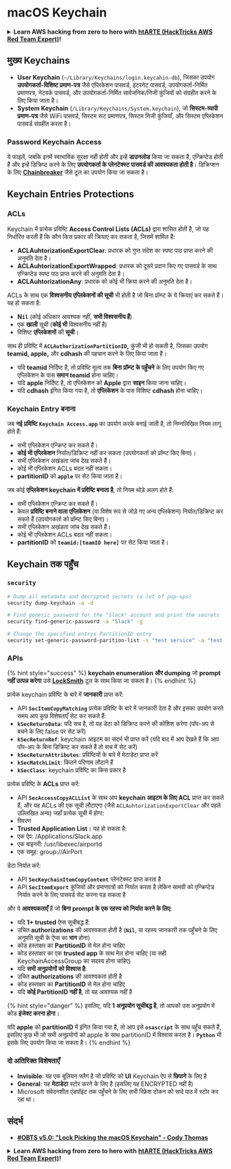 # macOS Keychain

<details>

<summary><strong>Learn AWS hacking from zero to hero with</strong> <a href="https://training.hacktricks.xyz/courses/arte"><strong>htARTE (HackTricks AWS Red Team Expert)</strong></a><strong>!</strong></summary>

HackTricks का समर्थन करने के अन्य तरीके:

* यदि आप चाहते हैं कि आपकी **कंपनी का विज्ञापन HackTricks में दिखाई दे** या **HackTricks को PDF में डाउनलोड करें**, तो [**सब्सक्रिप्शन प्लान्स**](https://github.com/sponsors/carlospolop) देखें!
* [**आधिकारिक PEASS & HackTricks स्वैग**](https://peass.creator-spring.com) प्राप्त करें
* [**The PEASS Family**](https://opensea.io/collection/the-peass-family) की खोज करें, हमारा विशेष [**NFTs**](https://opensea.io/collection/the-peass-family) संग्रह
* 💬 [**Discord group**](https://discord.gg/hRep4RUj7f) में **शामिल हों** या [**telegram group**](https://t.me/peass) में या **Twitter** 🐦 पर मुझे **follow** करें [**@carlospolopm**](https://twitter.com/carlospolopm)**.**
* **HackTricks** के [**github repos**](https://github.com/carlospolop/hacktricks) और [**HackTricks Cloud**](https://github.com/carlospolop/hacktricks-cloud) में PRs सबमिट करके अपनी हैकिंग ट्रिक्स साझा करें।

</details>

## मुख्य Keychains

* **User Keychain** (`~/Library/Keychains/login.keycahin-db`), जिसका उपयोग **उपयोगकर्ता-विशिष्ट प्रमाण-पत्र** जैसे एप्लिकेशन पासवर्ड, इंटरनेट पासवर्ड, उपयोगकर्ता-निर्मित प्रमाणपत्र, नेटवर्क पासवर्ड, और उपयोगकर्ता-निर्मित सार्वजनिक/निजी कुंजियों को संग्रहीत करने के लिए किया जाता है।
* **System Keychain** (`/Library/Keychains/System.keychain`), जो **सिस्टम-व्यापी प्रमाण-पत्र** जैसे WiFi पासवर्ड, सिस्टम रूट प्रमाणपत्र, सिस्टम निजी कुंजियाँ, और सिस्टम एप्लिकेशन पासवर्ड संग्रहीत करता है।

### Password Keychain Access

ये फाइलें, जबकि इनमें स्वाभाविक सुरक्षा नहीं होती और इन्हें **डाउनलोड** किया जा सकता है, एन्क्रिप्टेड होती हैं और इन्हें डिक्रिप्ट करने के लिए **उपयोगकर्ता के प्लेनटेक्स्ट पासवर्ड की आवश्यकता होती है**। डिक्रिप्शन के लिए [**Chainbreaker**](https://github.com/n0fate/chainbreaker) जैसे टूल का उपयोग किया जा सकता है।

## Keychain Entries Protections

### ACLs

Keychain में प्रत्येक प्रविष्टि **Access Control Lists (ACLs)** द्वारा शासित होती है, जो यह निर्धारित करती हैं कि कौन किस प्रकार की क्रियाएं कर सकता है, जिसमें शामिल हैं:

* **ACLAuhtorizationExportClear**: प्रधारक को गुप्त संदेश का स्पष्ट पाठ प्राप्त करने की अनुमति देता है।
* **ACLAuhtorizationExportWrapped**: प्रधारक को दूसरे प्रदान किए गए पासवर्ड के साथ एन्क्रिप्टेड स्पष्ट पाठ प्राप्त करने की अनुमति देता है।
* **ACLAuhtorizationAny**: प्रधारक को कोई भी क्रिया करने की अनुमति देता है।

ACLs के साथ एक **विश्वसनीय एप्लिकेशनों की सूची** भी होती है जो बिना प्रॉम्प्ट के ये क्रियाएं कर सकते हैं। यह हो सकता है:

* &#x20;**N`il`** (कोई अधिकार आवश्यक नहीं, **सभी विश्वसनीय हैं**)
* एक **खाली** सूची (**कोई भी** विश्वसनीय नहीं है)
* विशिष्ट **एप्लिकेशनों** की **सूची**।

साथ ही प्रविष्टि में **`ACLAuthorizationPartitionID`,** कुंजी भी हो सकती है, जिसका उपयोग **teamid, apple,** और **cdhash** की पहचान करने के लिए किया जाता है।

* यदि **teamid** निर्दिष्ट है, तो प्रविष्टि मूल्य तक **बिना प्रॉम्प्ट के पहुँचने** के लिए उपयोग किए गए एप्लिकेशन के पास **समान teamid** होना चाहिए।
* यदि **apple** निर्दिष्ट है, तो एप्लिकेशन को **Apple** द्वारा **साइन** किया जाना चाहिए।
* यदि **cdhash** इंगित किया गया है, तो **एप्लिकेशन** के पास विशिष्ट **cdhash** होना चाहिए।

### Keychain Entry बनाना

जब **नई** **प्रविष्टि** **`Keychain Access.app`** का उपयोग करके बनाई जाती है, तो निम्नलिखित नियम लागू होते हैं:

* सभी एप्लिकेशन एन्क्रिप्ट कर सकते हैं।
* **कोई भी एप्लिकेशन** निर्यात/डिक्रिप्ट नहीं कर सकता (उपयोगकर्ता को प्रॉम्प्ट किए बिना)।
* सभी एप्लिकेशन अखंडता जांच देख सकते हैं।
* कोई भी एप्लिकेशन ACLs बदल नहीं सकता।
* **partitionID** को **`apple`** पर सेट किया जाता है।

जब कोई **एप्लिकेशन keychain में प्रविष्टि बनाता है**, तो नियम थोड़े अलग होते हैं:

* सभी एप्लिकेशन एन्क्रिप्ट कर सकते हैं।
* केवल **प्रविष्टि बनाने वाला एप्लिकेशन** (या विशेष रूप से जोड़े गए अन्य एप्लिकेशन) निर्यात/डिक्रिप्ट कर सकते हैं (उपयोगकर्ता को प्रॉम्प्ट किए बिना)।
* सभी एप्लिकेशन अखंडता जांच देख सकते हैं।
* कोई भी एप्लिकेशन ACLs बदल नहीं सकता।
* **partitionID** को **`teamid:[teamID here]`** पर सेट किया जाता है।

## Keychain तक पहुँच

### `security`
```bash
# Dump all metadata and decrypted secrets (a lot of pop-ups)
security dump-keychain -a -d

# Find generic password for the "Slack" account and print the secrets
security find-generic-password -a "Slack" -g

# Change the specified entrys PartitionID entry
security set-generic-password-parition-list -s "test service" -a "test acount" -S
```
### APIs

{% hint style="success" %}
**keychain enumeration और dumping** जो **prompt नहीं उत्पन्न करेगा** उसे [**LockSmith**](https://github.com/its-a-feature/LockSmith) टूल के साथ किया जा सकता है।
{% endhint %}

प्रत्येक keychain प्रविष्टि के बारे में **जानकारी** प्राप्त करें:

* API **`SecItemCopyMatching`** प्रत्येक प्रविष्टि के बारे में जानकारी देता है और इसका उपयोग करते समय आप कुछ विशेषताएँ सेट कर सकते हैं:
* **`kSecReturnData`**: यदि सच है, तो यह डेटा को डिक्रिप्ट करने की कोशिश करेगा (पॉप-अप से बचने के लिए false पर सेट करें)
* **`kSecReturnRef`**: keychain आइटम का संदर्भ भी प्राप्त करें (यदि बाद में आप देखते हैं कि आप पॉप-अप के बिना डिक्रिप्ट कर सकते हैं तो सच में सेट करें)
* **`kSecReturnAttributes`**: प्रविष्टियों के बारे में मेटाडेटा प्राप्त करें
* **`kSecMatchLimit`**: कितने परिणाम लौटाने हैं
* **`kSecClass`**: keychain प्रविष्टि का किस प्रकार है

प्रत्येक प्रविष्टि के **ACLs** प्राप्त करें:

* API **`SecAccessCopyACLList`** के साथ आप **keychain आइटम के लिए ACL** प्राप्त कर सकते हैं, और यह ACLs की एक सूची लौटाएगा (जैसे `ACLAuhtorizationExportClear` और पहले उल्लिखित अन्य) जहाँ प्रत्येक सूची में होगा:
* विवरण
* **Trusted Application List**। यह हो सकता है:
* एक ऐप: /Applications/Slack.app
* एक बाइनरी: /usr/libexec/airportd
* एक समूह: group://AirPort

डेटा निर्यात करें:

* API **`SecKeychainItemCopyContent`** प्लेनटेक्स्ट प्राप्त करता है
* API **`SecItemExport`** कुंजियों और प्रमाणपत्रों को निर्यात करता है लेकिन सामग्री को एन्क्रिप्टेड निर्यात करने के लिए पासवर्ड सेट करना पड़ सकता है

और ये **आवश्यकताएँ** हैं जो **बिना prompt के एक रहस्य को निर्यात करने के लिए**:

* यदि **1+ trusted** ऐप्स सूचीबद्ध हैं:
* उचित **authorizations** की आवश्यकता होती है (**`Nil`**, या रहस्य जानकारी तक पहुँचने के लिए अनुमति सूची के ऐप्स का **भाग** होना)
* कोड हस्ताक्षर का **PartitionID** से मेल होना चाहिए
* कोड हस्ताक्षर का एक **trusted app** के साथ मेल होना चाहिए (या सही KeychainAccessGroup का सदस्य होना चाहिए)
* यदि **सभी अनुप्रयोगों को विश्वास है**:
* उचित **authorizations** की आवश्यकता होती है
* कोड हस्ताक्षर का **PartitionID** से मेल होना चाहिए
* यदि **कोई PartitionID नहीं है**, तो यह आवश्यक नहीं है

{% hint style="danger" %}
इसलिए, यदि **1 अनुप्रयोग सूचीबद्ध है**, तो आपको उस अनुप्रयोग में कोड **इंजेक्ट करना होगा**।

यदि **apple** को **partitionID** में इंगित किया गया है, तो आप इसे **`osascript`** के साथ पहुँच सकते हैं, इसलिए कुछ भी जो सभी अनुप्रयोगों को apple के साथ partitionID में विश्वास करता है। **`Python`** भी इसके लिए उपयोग किया जा सकता है।
{% endhint %}

### दो अतिरिक्त विशेषताएँ

* **Invisible**: यह एक बूलियन फ्लैग है जो प्रविष्टि को **UI** Keychain ऐप से **छिपाने** के लिए है
* **General**: यह **मेटाडेटा** स्टोर करने के लिए है (इसलिए यह ENCRYPTED नहीं है)
* Microsoft संवेदनशील एंडपॉइंट तक पहुँचने के लिए सभी रिफ्रेश टोकन को सादे पाठ में स्टोर कर रहा था।

## संदर्भ

* [**#OBTS v5.0: "Lock Picking the macOS Keychain" - Cody Thomas**](https://www.youtube.com/watch?v=jKE1ZW33JpY)

<details>

<summary><strong>Learn AWS hacking from zero to hero with</strong> <a href="https://training.hacktricks.xyz/courses/arte"><strong>htARTE (HackTricks AWS Red Team Expert)</strong></a><strong>!</strong></summary>

HackTricks का समर्थन करने के अन्य तरीके:

* यदि आप अपनी **कंपनी को HackTricks में विज्ञापित** देखना चाहते हैं या **HackTricks को PDF में डाउनलोड** करना चाहते हैं तो [**SUBSCRIPTION PLANS**](https://github.com/sponsors/carlospolop) देखें!
* [**official PEASS & HackTricks swag**](https://peass.creator-spring.com) प्राप्त करें
* [**The PEASS Family**](https://opensea.io/collection/the-peass-family) की खोज करें, हमारा [**NFTs**](https://opensea.io/collection/the-peass-family) का विशेष संग्रह
* 💬 [**Discord group**](https://discord.gg/hRep4RUj7f) में **शामिल हों** या [**telegram group**](https://t.me/peass) में या **Twitter** पर मुझे 🐦 [**@carlospolopm**](https://twitter.com/carlospolopm)** का पालन करें**।
* **HackTricks** के [**github repos**](https://github.com/carlospolop/hacktricks) और [**HackTricks Cloud**](https://github.com/carlospolop/hacktricks-cloud) में PRs सबमिट करके अपनी हैकिंग ट्रिक्स साझा करें।

</details>
